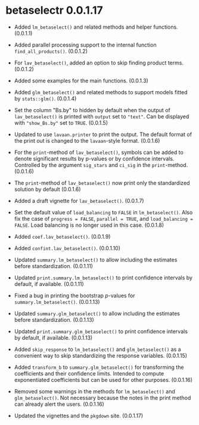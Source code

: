 # betaselectr 0.0.1.17

- Added `lm_betaselect()` and related
  methods and helper functions.
  (0.0.1.1)

- Added parallel processing support to
  the internal function
  `find_all_products()`. (0.0.1.2)

- For `lav_betaselect()`, added an
  option to skip finding product
  terms. (0.0.1.2)

- Added some examples for the main
  functions. (0.0.1.3)

- Added `glm_betaselect()` and
  related methods to
  support models fitted by
  `stats::glm()`. (0.0.1.4)

- Set the column "Bs.by" to hidden
  by default when the output of
  `lav_betaselect()` is printed with
  `output` set to `"text"`. Can be
  displayed with `"show_Bs.by"` set
  to `TRUE`. (0.0.1.5)

- Updated to use `lavaan.printer`
  to print the output. The default
  format of the print out is changed
  to the `lavaan`-style format. (0.0.1.6)

- For the `print`-method of `lav_betaselect()`,
  symbols can be added to denote
  significant results by p-values
  or by confidence intervals. Controlled
  by the argument `sig_stars` and
  `ci_sig` in the `print`-method. (0.0.1.6)

- The `print`-method of `lav_betaselect()`
  now print only the standardized solution
  by default (0.0.1.6)

- Added a draft vignette for
  `lav_betaselect()`. (0.0.1.7)

- Set the default value of `load_balancing`
  to `FALSE` in `lm_betaselect()`. Also
  fix the case of `progress = FALSE`,
  `parallel = TRUE`, and `load_balancing = FALSE`.
  Load balancing is no longer used in this
  case. (0.0.1.8)

- Added `coef.lav_betaselect()`. (0.0.1.9)

- Added `confint.lav_betaselect()`. (0.0.1.10)

- Updated `summary.lm_betaselect()`
  to allow including the estimates
  before standardization. (0.0.1.11)

- Updated `print.summary.lm_betaselect()`
  to print confidence intervals by
  default, if available. (0.0.1.11)

- Fixed a bug in printing the bootstrap
  *p*-values for `summary.lm_betaselect()`.
  (0.0.1.13)

- Updated `summary.glm_betaselect()`
  to allow including the estimates
  before standardization. (0.0.1.13)

- Updated `print.summary.glm_betaselect()`
  to print confidence intervals by
  default, if available. (0.0.1.13)

- Added `skip_response` to
  `lm_betaselect()` and `glm_betaselect()`
  as a convenient way to skip standardizing
  the response variables. (0.0.1.15)

- Added `transform_b` to `summary.glm_betaselect()`
  for transforming
  the coefficients and their confidence
  limits. Intended to compute exponentiated
  coefficients but can be used for other
  purposes. (0.0.1.16)

- Removed some warnings in the methods
  for `lm_betaselect()` and `glm_betaselect()`.
  Not necessary because the notes in
  the print method can already alert the
  users. (0.0.1.16)

- Updated the vignettes and the `pkgdown`
  site. (0.0.1.17)